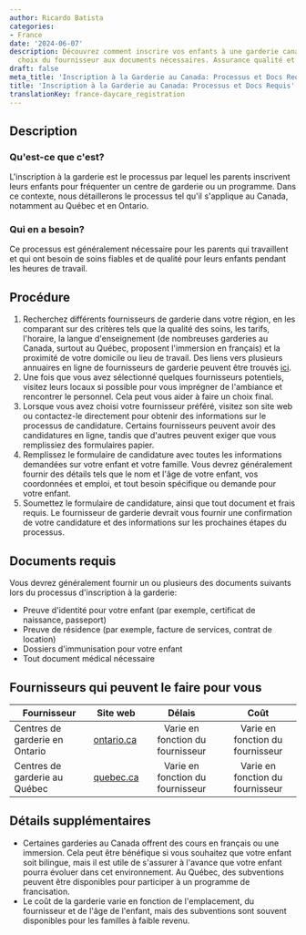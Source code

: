 ```yaml
---
author: Ricardo Batista
categories:
- France
date: '2024-06-07'
description: Découvrez comment inscrire vos enfants à une garderie canadienne, du
  choix du fournisseur aux documents nécessaires. Assurance qualité et tarifs inclus.
draft: false
meta_title: 'Inscription à la Garderie au Canada: Processus et Docs Requis'
title: 'Inscription à la Garderie au Canada: Processus et Docs Requis'
translationKey: france-daycare_registration
---
```



## Description
### Qu'est-ce que c'est?
L'inscription à la garderie est le processus par lequel les parents inscrivent leurs enfants pour fréquenter un centre de garderie ou un programme. Dans ce contexte, nous détaillerons le processus tel qu'il s'applique au Canada, notamment au Québec et en Ontario.

### Qui en a besoin?
Ce processus est généralement nécessaire pour les parents qui travaillent et qui ont besoin de soins fiables et de qualité pour leurs enfants pendant les heures de travail.

## Procédure

1. Recherchez différents fournisseurs de garderie dans votre région, en les comparant sur des critères tels que la qualité des soins, les tarifs, l'horaire, la langue d'enseignement (de nombreuses garderies au Canada, surtout au Québec, proposent l'immersion en français) et la proximité de votre domicile ou lieu de travail. Des liens vers plusieurs annuaires en ligne de fournisseurs de garderie peuvent être trouvés [ici](https://www.ontario.ca/page/child-care-and-daycare).
2. Une fois que vous avez sélectionné quelques fournisseurs potentiels, visitez leurs locaux si possible pour vous imprégner de l'ambiance et rencontrer le personnel. Cela peut vous aider à faire un choix final.
3. Lorsque vous avez choisi votre fournisseur préféré, visitez son site web ou contactez-le directement pour obtenir des informations sur le processus de candidature. Certains fournisseurs peuvent avoir des candidatures en ligne, tandis que d'autres peuvent exiger que vous remplissiez des formulaires papier.
4. Remplissez le formulaire de candidature avec toutes les informations demandées sur votre enfant et votre famille. Vous devrez généralement fournir des détails tels que le nom et l'âge de votre enfant, vos coordonnées et emploi, et tout besoin spécifique ou demande pour votre enfant.
5. Soumettez le formulaire de candidature, ainsi que tout document et frais requis. Le fournisseur de garderie devrait vous fournir une confirmation de votre candidature et des informations sur les prochaines étapes du processus.

## Documents requis
Vous devrez généralement fournir un ou plusieurs des documents suivants lors du processus d'inscription à la garderie:
- Preuve d'identité pour votre enfant (par exemple, certificat de naissance, passeport)
- Preuve de résidence (par exemple, facture de services, contrat de location)
- Dossiers d'immunisation pour votre enfant
- Tout document médical nécessaire

## Fournisseurs qui peuvent le faire pour vous

| Fournisseur        |     Site web     |     Délais    |       Coût      |
| --------------- | --------------- |  :-------------: | :-------------: |
| Centres de garderie en Ontario      |  [ontario.ca](https://www.ontario.ca/page/child-care-and-daycare)       |      Varie en fonction du fournisseur      |        Varie en fonction du fournisseur       |
| Centres de garderie au Québec     |  [quebec.ca](https://www.quebec.ca/en/family-and-support-for-individuals/childcare/)       |      Varie en fonction du fournisseur      |        Varie en fonction du fournisseur |

## Détails supplémentaires
- Certaines garderies au Canada offrent des cours en français ou une immersion. Cela peut être bénéfique si vous souhaitez que votre enfant soit bilingue, mais il est utile de s'assurer à l'avance que votre enfant pourra évoluer dans cet environnement. Au Québec, des subventions peuvent être disponibles pour participer à un programme de francisation.
- Le coût de la garderie varie en fonction de l'emplacement, du fournisseur et de l'âge de l'enfant, mais des subventions sont souvent disponibles pour les familles à faible revenu.